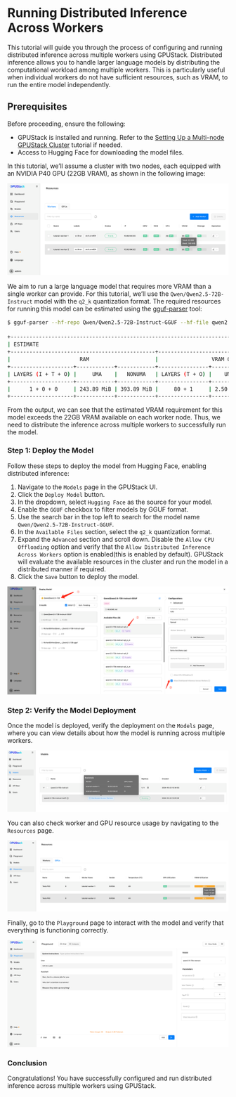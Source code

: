 # Running Distributed Inference Across Workers

This tutorial will guide you through the process of configuring and running distributed inference across multiple workers using GPUStack. Distributed inference allows you to handle larger language models by distributing the computational workload among multiple workers. This is particularly useful when individual workers do not have sufficient resources, such as VRAM, to run the entire model independently.

## Prerequisites

Before proceeding, ensure the following:

- GPUStack is installed and running. Refer to the [Setting Up a Multi-node GPUStack Cluster](./setting-up-a-multi-node-gpustack-cluster.md) tutorial if needed.
- Access to Hugging Face for downloading the model files.

In this tutorial, we’ll assume a cluster with two nodes, each equipped with an NVIDIA P40 GPU (22GB VRAM), as shown in the following image:

![worker-list](../assets/tutorials/running-distributed-inference-across-workers/worker-list.png)

We aim to run a large language model that requires more VRAM than a single worker can provide. For this tutorial, we’ll use the `Qwen/Qwen2.5-72B-Instruct` model with the `q2_k` quantization format. The required resources for running this model can be estimated using the [gguf-parser](https://github.com/gpustack/gguf-parser-go) tool:

```bash
$ gguf-parser --hf-repo Qwen/Qwen2.5-72B-Instruct-GGUF --hf-file qwen2.5-72b-instruct-q2_k-00001-of-00007.gguf --ctx-size=8192 --in-short --skip-architecture --skip-metadata --skip-tokenizer

+--------------------------------------------------------------------------------------+
| ESTIMATE                                                                             |
+----------------------------------------------+---------------------------------------+
|                      RAM                     |                 VRAM 0                |
+--------------------+------------+------------+----------------+----------+-----------+
| LAYERS (I + T + O) |     UMA    |   NONUMA   | LAYERS (T + O) |    UMA   |   NONUMA  |
+--------------------+------------+------------+----------------+----------+-----------+
|      1 + 0 + 0     | 243.89 MiB | 393.89 MiB |     80 + 1     | 2.50 GiB | 28.92 GiB |
+--------------------+------------+------------+----------------+----------+-----------+
```

From the output, we can see that the estimated VRAM requirement for this model exceeds the 22GB VRAM available on each worker node. Thus, we need to distribute the inference across multiple workers to successfully run the model.

### Step 1: Deploy the Model

Follow these steps to deploy the model from Hugging Face, enabling distributed inference:

1. Navigate to the `Models` page in the GPUStack UI.
2. Click the `Deploy Model` button.
3. In the dropdown, select `Hugging Face` as the source for your model.
4. Enable the `GGUF` checkbox to filter models by GGUF format.
5. Use the search bar in the top left to search for the model name `Qwen/Qwen2.5-72B-Instruct-GGUF`.
6. In the `Available Files` section, select the `q2_k` quantization format.
7. Expand the `Advanced` section and scroll down. Disable the `Allow CPU Offloading` option and verify that the `Allow Distributed Inference Across Workers` option is enabled(this is enabled by default). GPUStack will evaluate the available resources in the cluster and run the model in a distributed manner if required.
8. Click the `Save` button to deploy the model.

![Deploy Model](../assets/tutorials/running-distributed-inference-across-workers/deploy-model.png)

### Step 2: Verify the Model Deployment

Once the model is deployed, verify the deployment on the `Models` page, where you can view details about how the model is running across multiple workers.

![model-list](../assets/tutorials/running-distributed-inference-across-workers/model-list.png)

You can also check worker and GPU resource usage by navigating to the `Resources` page.

![gpu-usage](../assets/tutorials/running-distributed-inference-across-workers/gpu-usage.png)

Finally, go to the `Playground` page to interact with the model and verify that everything is functioning correctly.

![playground](../assets/tutorials/running-distributed-inference-across-workers/playground.png)

### Conclusion

Congratulations! You have successfully configured and run distributed inference across multiple workers using GPUStack.
